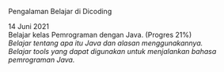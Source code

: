 Pengalaman Belajar di Dicoding

14 Juni 2021<br>
Belajar kelas Pemrograman dengan Java. (Progres 21%)<br>
*Belajar tentang apa itu Java dan alasan menggunakannya.*<br>
*Belajar tools yang dapat digunakan untuk menjalankan bahasa pemrograman Java.*
